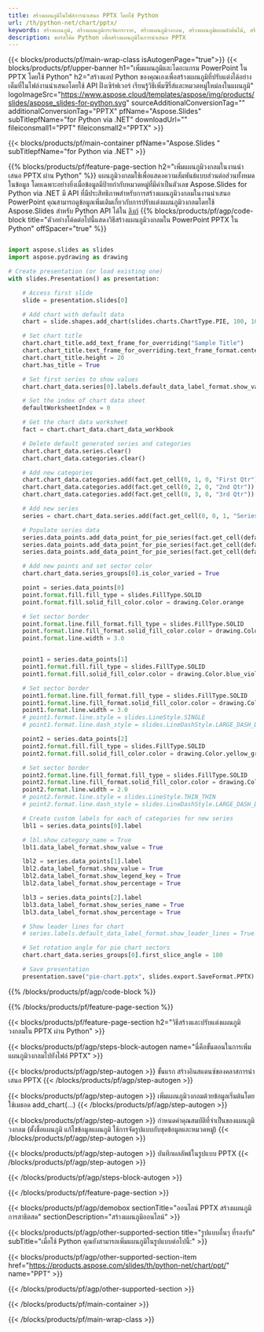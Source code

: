 ```yaml
---
title: สร้างแผนภูมิในไฟล์การนำเสนอ PPTX โดยใช้ Python
url: /th/python-net/chart/pptx/
keywords: สร้างแผนภูมิ, สร้างแผนภูมิกระจัดกระจาย, สร้างแผนภูมิวงกลม, สร้างแผนภูมิแผนผังต้นไม้, สร้างแผนภูมิหุ้น, สร้างแผนภูมิกล่องและมัสสุ, สร้างแผนภูมิฮิสโทแกรม, สร้างแผนภูมิช่องทาง, แผนภูมิซันเบิร์สต์, แผนภูมิหลายหมวดหมู่, งานนำเสนอ PowerPoint, Python
description: ซอร์สโค้ด Python เพื่อสร้างแผนภูมิในการนำเสนอ PPTX
---
```


{{< blocks/products/pf/main-wrap-class isAutogenPage="true">}}
{{< blocks/products/pf/upper-banner h1="เพิ่มแผนภูมิและไดอะแกรม PowerPoint ใน PPTX โดยใช้ Python" h2="สร้างแอป Python ของคุณเองเพื่อสร้างแผนภูมิที่ปรับแต่งได้อย่างเต็มที่ในไฟล์งานนำเสนอโดยใช้ API ฝั่งเซิร์ฟเวอร์ เรียนรู้วิธีเพิ่มซีรี่ส์และหมวดหมู่ใหม่ลงในแผนภูมิ" logoImageSrc="https://www.aspose.cloud/templates/aspose/img/products/slides/aspose_slides-for-python.svg" sourceAdditionalConversionTag="" additionalConversionTag="PPTX" pfName="Aspose.Slides" subTitlepfName="for Python via .NET" downloadUrl="" fileiconsmall1="PPT" fileiconsmall2="PPTX" >}}

{{< blocks/products/pf/main-container pfName="Aspose.Slides " subTitlepfName="for Python via .NET" >}}

{{% blocks/products/pf/feature-page-section  h2="เพิ่มแผนภูมิวงกลมในงานนำเสนอ PPTX ผ่าน Python" %}}
แผนภูมิวงกลมใช้เพื่อแสดงความสัมพันธ์แบบส่วนต่อส่วนทั้งหมดในข้อมูล โดยเฉพาะอย่างยิ่งเมื่อข้อมูลมีป้ายกำกับหมวดหมู่ที่มีค่าเป็นตัวเลข Aspose.Slides for Python via .NET มี API ที่มีประสิทธิภาพสำหรับการสร้างแผนภูมิวงกลมในงานนำเสนอ PowerPoint คุณสามารถดูข้อมูลเพิ่มเติมเกี่ยวกับการปรับแต่งแผนภูมิวงกลมโดยใช้ Aspose.Slides สำหรับ Python API ได้ใน [ลิงก์](https://docs.aspose.com/slides/python-net/pie-chart/)
{{% blocks/products/pf/agp/code-block title="ตัวอย่างโค้ดต่อไปนี้แสดงวิธีสร้างแผนภูมิวงกลมใน PowerPoint PPTX ใน Python" offSpacer="true" %}}

```py

import aspose.slides as slides
import aspose.pydrawing as drawing

# Create presentation (or load existing one) 
with slides.Presentation() as presentation:

    # Access first slide
    slide = presentation.slides[0]

    # Add chart with default data
    chart = slide.shapes.add_chart(slides.charts.ChartType.PIE, 100, 100, 400, 400)

    # Set chart title
    chart.chart_title.add_text_frame_for_overriding("Sample Title")
    chart.chart_title.text_frame_for_overriding.text_frame_format.center_text = slides.NullableBool(True)
    chart.chart_title.height = 20
    chart.has_title = True

    # Set first series to show values
    chart.chart_data.series[0].labels.default_data_label_format.show_value = True

    # Set the index of chart data sheet
    defaultWorksheetIndex = 0

    # Get the chart data worksheet
    fact = chart.chart_data.chart_data_workbook

    # Delete default generated series and categories
    chart.chart_data.series.clear()
    chart.chart_data.categories.clear()

    # Add new categories
    chart.chart_data.categories.add(fact.get_cell(0, 1, 0, "First Qtr"))
    chart.chart_data.categories.add(fact.get_cell(0, 2, 0, "2nd Qtr"))
    chart.chart_data.categories.add(fact.get_cell(0, 3, 0, "3rd Qtr"))

    # Add new series
    series = chart.chart_data.series.add(fact.get_cell(0, 0, 1, "Series 1"), chart.type)

    # Populate series data
    series.data_points.add_data_point_for_pie_series(fact.get_cell(defaultWorksheetIndex, 1, 1, 20))
    series.data_points.add_data_point_for_pie_series(fact.get_cell(defaultWorksheetIndex, 2, 1, 50))
    series.data_points.add_data_point_for_pie_series(fact.get_cell(defaultWorksheetIndex, 3, 1, 30))

    # Add new points and set sector color
    chart.chart_data.series_groups[0].is_color_varied = True

    point = series.data_points[0]
    point.format.fill.fill_type = slides.FillType.SOLID
    point.format.fill.solid_fill_color.color = drawing.Color.orange

    # Set sector border
    point.format.line.fill_format.fill_type = slides.FillType.SOLID
    point.format.line.fill_format.solid_fill_color.color = drawing.Color.gray
    point.format.line.width = 3.0


    point1 = series.data_points[1]
    point1.format.fill.fill_type = slides.FillType.SOLID
    point1.format.fill.solid_fill_color.color = drawing.Color.blue_violet

    # Set sector border
    point1.format.line.fill_format.fill_type = slides.FillType.SOLID
    point1.format.line.fill_format.solid_fill_color.color = drawing.Color.blue
    point1.format.line.width = 3.0
    # point1.format.line.style = slides.LineStyle.SINGLE
    # point1.format.line.dash_style = slides.LineDashStyle.LARGE_DASH_DOT

    point2 = series.data_points[2]
    point2.format.fill.fill_type = slides.FillType.SOLID
    point2.format.fill.solid_fill_color.color = drawing.Color.yellow_green

    # Set sector border
    point2.format.line.fill_format.fill_type = slides.FillType.SOLID
    point2.format.line.fill_format.solid_fill_color.color = drawing.Color.red
    point2.format.line.width = 2.0
    # point2.format.line.style = slides.LineStyle.THIN_THIN
    # point2.format.line.dash_style = slides.LineDashStyle.LARGE_DASH_DOT_DOT

    # Create custom labels for each of categories for new series
    lbl1 = series.data_points[0].label

    # lbl.show_category_name = True
    lbl1.data_label_format.show_value = True

    lbl2 = series.data_points[1].label
    lbl2.data_label_format.show_value = True
    lbl2.data_label_format.show_legend_key = True
    lbl2.data_label_format.show_percentage = True

    lbl3 = series.data_points[2].label
    lbl3.data_label_format.show_series_name = True
    lbl3.data_label_format.show_percentage = True

    # Show leader lines for chart
    # series.labels.default_data_label_format.show_leader_lines = True

    # Set rotation angle for pie chart sectors
    chart.chart_data.series_groups[0].first_slice_angle = 180

    # Save presentation
    presentation.save("pie-chart.pptx", slides.export.SaveFormat.PPTX)

```

{{% /blocks/products/pf/agp/code-block %}}

{{% /blocks/products/pf/feature-page-section %}}

{{< blocks/products/pf/feature-page-section  h2="วิธีสร้างและปรับแต่งแผนภูมิวงกลมใน PPTX ผ่าน Python" >}}

{{< blocks/products/pf/agp/steps-block-autogen name="นี่คือขั้นตอนในการเพิ่มแผนภูมิวงกลมไปยังไฟล์ PPTX" >}}

{{< blocks/products/pf/agp/step-autogen >}}
ขั้นแรก สร้างอินสแตนซ์ของคลาสการนำเสนอ PPTX
{{< /blocks/products/pf/agp/step-autogen >}}

{{< blocks/products/pf/agp/step-autogen >}}
เพิ่มแผนภูมิวงกลมด้วยข้อมูลเริ่มต้นโดยใช้เมธอด add_chart(...)
{{< /blocks/products/pf/agp/step-autogen >}}

{{< blocks/products/pf/agp/step-autogen >}}
กำหนดค่าคุณสมบัติที่จำเป็นของแผนภูมิวงกลม (ตั้งชื่อแผนภูมิ แก้ไขข้อมูลแผนภูมิ ใช้การจัดรูปแบบกับชุดข้อมูลและหมวดหมู่)
{{< /blocks/products/pf/agp/step-autogen >}}

{{< blocks/products/pf/agp/step-autogen >}}
บันทึกผลลัพธ์ในรูปแบบ PPTX
{{< /blocks/products/pf/agp/step-autogen >}}

{{< /blocks/products/pf/agp/steps-block-autogen >}}

{{< /blocks/products/pf/feature-page-section >}}

{{< blocks/products/pf/agp/demobox sectionTitle="ออนไลน์ PPTX สร้างแผนภูมิ การสาธิตสด" sectionDescription="สร้างแผนภูมิออนไลน์" >}}

{{< blocks/products/pf/agp/other-supported-section title="รูปแบบอื่นๆ ที่รองรับ" subTitle="เมื่อใช้ Python คุณยังสามารถเพิ่มแผนภูมิในรูปแบบต่อไปนี้:" >}}

{{< blocks/products/pf/agp/other-supported-section-item href="https://products.aspose.com/slides/th/python-net/chart/ppt/" name="PPT" >}}


{{< /blocks/products/pf/agp/other-supported-section >}}

{{< /blocks/products/pf/main-container >}}
    
{{< /blocks/products/pf/main-wrap-class >}}
